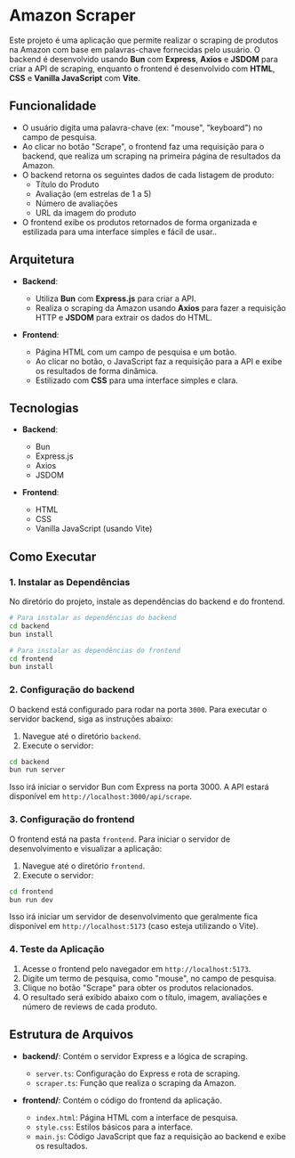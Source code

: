 # Amazon Scraper

Este projeto é uma aplicação que permite realizar o scraping de produtos na Amazon com base em palavras-chave fornecidas pelo usuário. O backend é desenvolvido usando **Bun** com **Express**, **Axios** e **JSDOM** para criar a API de scraping, enquanto o frontend é desenvolvido com **HTML**, **CSS** e **Vanilla JavaScript** com **Vite**.

## Funcionalidade

- O usuário digita uma palavra-chave (ex: "mouse", "keyboard") no campo de pesquisa.
- Ao clicar no botão "Scrape", o frontend faz uma requisição para o backend, que realiza um scraping na primeira página de resultados da Amazon.
- O backend retorna os seguintes dados de cada listagem de produto:
    - Título do Produto
    - Avaliação (em estrelas de 1 a 5)
    - Número de avaliações
    - URL da imagem do produto
- O frontend exibe os produtos retornados de forma organizada e estilizada para uma interface simples e fácil de usar..

## Arquitetura

- **Backend**:
  - Utiliza **Bun** com **Express.js** para criar a API.
  - Realiza o scraping da Amazon usando **Axios** para fazer a requisição HTTP e **JSDOM** para extrair os dados do HTML.

- **Frontend**:
  - Página HTML com um campo de pesquisa e um botão.
  - Ao clicar no botão, o JavaScript faz a requisição para a API e exibe os resultados de forma dinâmica.
  - Estilizado com **CSS** para uma interface simples e clara.

## Tecnologias

- **Backend**:
  - Bun
  - Express.js
  - Axios
  - JSDOM

- **Frontend**:
  - HTML
  - CSS
  - Vanilla JavaScript (usando Vite)

## Como Executar

### 1. Instalar as Dependências

No diretório do projeto, instale as dependências do backend e do frontend.

```bash
# Para instalar as dependências do backend
cd backend
bun install

# Para instalar as dependências do frontend
cd frontend
bun install
```

### 2. Configuração do backend

O backend está configurado para rodar na porta `3000`. Para executar o servidor backend, siga as instruções abaixo:

1. Navegue até o diretório `backend`.
2. Execute o servidor:

```bash
cd backend
bun run server
```

Isso irá iniciar o servidor Bun com Express na porta 3000. A API estará disponível em `http://localhost:3000/api/scrape`.

### 3. Configuração do frontend

O frontend está na pasta `frontend`. Para iniciar o servidor de desenvolvimento e visualizar a aplicação:

1. Navegue até o diretório `frontend`.
2. Execute o servidor:

```bash
cd frontend
bun run dev
```

Isso irá iniciar um servidor de desenvolvimento que geralmente fica disponível em `http://localhost:5173` (caso esteja utilizando o Vite).

### 4. Teste da Aplicação

1. Acesse o frontend pelo navegador em `http://localhost:5173`.
2. Digite um termo de pesquisa, como "mouse", no campo de pesquisa.
3. Clique no botão "Scrape" para obter os produtos relacionados.
4. O resultado será exibido abaixo com o título, imagem, avaliações e número de reviews de cada produto.

## Estrutura de Arquivos

- **backend/**: Contém o servidor Express e a lógica de scraping.
  - `server.ts`: Configuração do Express e rota de scraping.
  - `scraper.ts`: Função que realiza o scraping da Amazon.

- **frontend/**: Contém o código do frontend da aplicação.
  - `index.html`: Página HTML com a interface de pesquisa.
  - `style.css`: Estilos básicos para a interface.
  - `main.js`: Código JavaScript que faz a requisição ao backend e exibe os resultados.

